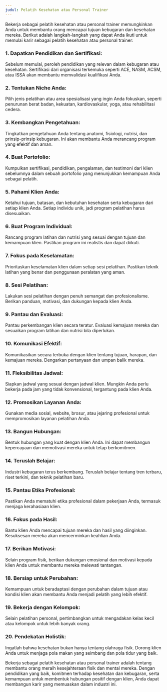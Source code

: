 ```yaml
---
judul: Pelatih Kesehatan atau Personal Trainer
---
```


Bekerja sebagai pelatih kesehatan atau personal trainer memungkinkan Anda untuk membantu orang mencapai tujuan kebugaran dan kesehatan mereka. Berikut adalah langkah-langkah yang dapat Anda ikuti untuk memulai karir sebagai pelatih kesehatan atau personal trainer:

### 1. **Dapatkan Pendidikan dan Sertifikasi:**
Sebelum memulai, peroleh pendidikan yang relevan dalam kebugaran atau kesehatan. Sertifikasi dari organisasi terkemuka seperti ACE, NASM, ACSM, atau ISSA akan membantu memvalidasi kualifikasi Anda.

### 2. **Tentukan Niche Anda:**
Pilih jenis pelatihan atau area spesialisasi yang ingin Anda fokuskan, seperti penurunan berat badan, kekuatan, kardiovaskular, yoga, atau rehabilitasi cedera.

### 3. **Kembangkan Pengetahuan:**
Tingkatkan pengetahuan Anda tentang anatomi, fisiologi, nutrisi, dan prinsip-prinsip kebugaran. Ini akan membantu Anda merancang program yang efektif dan aman.

### 4. **Buat Portofolio:**
Kumpulkan sertifikasi, pendidikan, pengalaman, dan testimoni dari klien sebelumnya dalam sebuah portofolio yang menunjukkan kemampuan Anda sebagai pelatih.

### 5. **Pahami Klien Anda:**
Ketahui tujuan, batasan, dan kebutuhan kesehatan serta kebugaran dari setiap klien Anda. Setiap individu unik, jadi program pelatihan harus disesuaikan.

### 6. **Buat Program Individual:**
Rancang program latihan dan nutrisi yang sesuai dengan tujuan dan kemampuan klien. Pastikan program ini realistis dan dapat diikuti.

### 7. **Fokus pada Keselamatan:**
Prioritaskan keselamatan klien dalam setiap sesi pelatihan. Pastikan teknik latihan yang benar dan penggunaan peralatan yang aman.

### 8. **Sesi Pelatihan:**
Lakukan sesi pelatihan dengan penuh semangat dan profesionalisme. Berikan panduan, motivasi, dan dukungan kepada klien Anda.

### 9. **Pantau dan Evaluasi:**
Pantau perkembangan klien secara teratur. Evaluasi kemajuan mereka dan sesuaikan program latihan dan nutrisi bila diperlukan.

### 10. **Komunikasi Efektif:**
Komunikasikan secara terbuka dengan klien tentang tujuan, harapan, dan kemajuan mereka. Dengarkan pertanyaan dan umpan balik mereka.

### 11. **Fleksibilitas Jadwal:**
Siapkan jadwal yang sesuai dengan jadwal klien. Mungkin Anda perlu bekerja pada jam yang tidak konvensional, tergantung pada klien Anda.

### 12. **Promosikan Layanan Anda:**
Gunakan media sosial, website, brosur, atau jejaring profesional untuk mempromosikan layanan pelatihan Anda.

### 13. **Bangun Hubungan:**
Bentuk hubungan yang kuat dengan klien Anda. Ini dapat membangun kepercayaan dan memotivasi mereka untuk tetap berkomitmen.

### 14. **Teruslah Belajar:**
Industri kebugaran terus berkembang. Teruslah belajar tentang tren terbaru, riset terkini, dan teknik pelatihan baru.

### 15. **Pantau Etika Profesional:**
Pastikan Anda mematuhi etika profesional dalam pekerjaan Anda, termasuk menjaga kerahasiaan klien.

### 16. **Fokus pada Hasil:**
Bantu klien Anda mencapai tujuan mereka dan hasil yang diinginkan. Kesuksesan mereka akan mencerminkan keahlian Anda.

### 17. **Berikan Motivasi:**
Selain program fisik, berikan dukungan emosional dan motivasi kepada klien Anda untuk membantu mereka melewati tantangan.

### 18. **Bersiap untuk Perubahan:**
Kemampuan untuk beradaptasi dengan perubahan dalam tujuan atau kondisi klien akan membantu Anda menjadi pelatih yang lebih efektif.

### 19. **Bekerja dengan Kelompok:**
Selain pelatihan personal, pertimbangkan untuk mengadakan kelas kecil atau kelompok untuk lebih banyak orang.

### 20. **Pendekatan Holistik:**
Ingatlah bahwa kesehatan bukan hanya tentang olahraga fisik. Dorong klien Anda untuk menjaga pola makan yang seimbang dan pola tidur yang baik.

Bekerja sebagai pelatih kesehatan atau personal trainer adalah tentang membantu orang meraih kesejahteraan fisik dan mental mereka. Dengan pendidikan yang baik, komitmen terhadap kesehatan dan kebugaran, serta kemampuan untuk membentuk hubungan positif dengan klien, Anda dapat membangun karir yang memuaskan dalam industri ini.